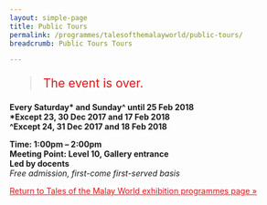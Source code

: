 ```yaml
---
layout: simple-page
title: Public Tours
permalink: /programmes/talesofthemalayworld/public-tours/
breadcrumb: Public Tours Tours

---
```


<blockquote style="color: #E21216; font-size: 150%;">The event is over.</blockquote>

__Every Saturday* and Sunday^ until 25 Feb 2018__<br>
__*Except 23, 30 Dec 2017 and 17 Feb 2018__<br>
__^Except 24, 31 Dec 2017 and 18 Feb 2018__<br>

__Time: 1:00pm – 2:00pm__<br>
__Meeting Point: Level 10, Gallery entrance__<br>
__Led by docents__<br>
_Free admission, first-come first-served basis_

<a href="/exhibitions/past-exhibitions/talesofthemalayworld/programmes/" style="color:#E21216;">Return to Tales of the Malay World exhibition programmes page &#187;</a>
